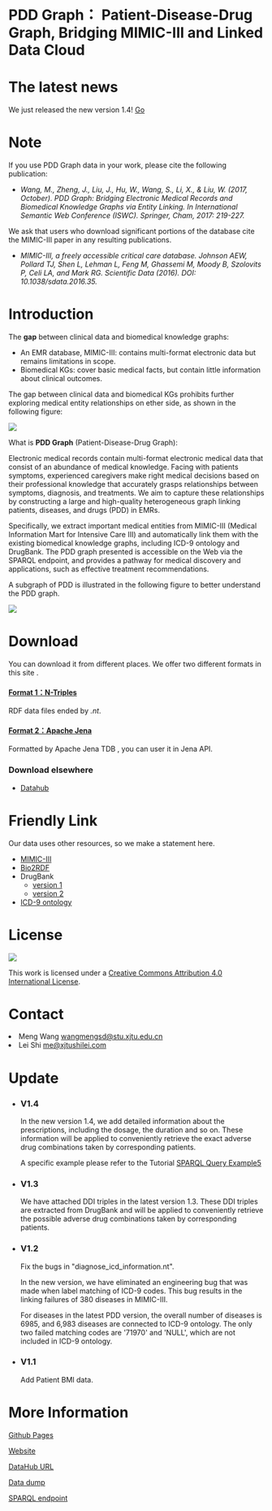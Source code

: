 # PDD Graph： Patient-Disease-Drug Graph, Bridging MIMIC-III and Linked Data Cloud

# The latest news

We just released the new version 1.4!  [Go](http://pdd.wangmengsd.com/ )

# Note

If you use PDD Graph data in your work, please cite the following publication:

*   _Wang, M., Zheng, J., Liu, J., Hu, W., Wang, S., Li, X., & Liu, W. (2017, October). PDD Graph: Bridging Electronic Medical Records and Biomedical Knowledge Graphs via Entity Linking. In International Semantic Web Conference (ISWC). Springer, Cham, 2017: 219-227._

We ask that users who download significant portions of the database cite the MIMIC-III paper in any resulting publications.

*   _MIMIC-III, a freely accessible critical care database. Johnson AEW, Pollard TJ, Shen L, Lehman L, Feng M, Ghassemi M, Moody B, Szolovits P, Celi LA, and Mark RG. Scientific Data (2016). DOI: 10.1038/sdata.2016.35._


# Introduction

The **gap** between clinical data and biomedical knowledge graphs:
  * An EMR database, MIMIC-III: contains multi-format electronic data but remains limitations in scope.
  * Biomedical KGs: cover basic medical facts, but contain little information about clinical outcomes.

The gap between clinical data and biomedical KGs prohibits further exploring medical entity relationships on ether side, as shown in the following figure:

![](my/intro.jpg)


What is **PDD Graph** (Patient-Disease-Drug Graph):

Electronic medical records contain multi-format electronic medical data that consist of an abundance of medical knowledge. Facing with patients symptoms, experienced caregivers make right medical decisions based on their professional knowledge that accurately grasps relationships between symptoms, diagnosis, and treatments. We aim to capture these relationships by constructing a large and high-quality heterogeneous graph linking patients, diseases, and drugs (PDD) in EMRs.

Specifically, we extract important medical entities from MIMIC-III (Medical Information Mart for Intensive Care III) and automatically link them with the existing biomedical knowledge graphs, including ICD-9 ontology and DrugBank. The PDD graph presented is accessible on the Web via the SPARQL endpoint, and provides a pathway for medical discovery and applications, such as effective treatment recommendations.

A subgraph of PDD is illustrated in the following figure to better understand the PDD graph.

![](my/simple-graph2.png)

# Download

You can download it from different places. We offer two different formats in this site .

#### [Format 1：N-Triples](https://pdd-1254410284.cos.ap-shanghai.myqcloud.com/pdd_nt.tar.gz)

RDF data files ended by _.nt_. 

#### [Format 2：Apache Jena](https://pdd-1254410284.cos.ap-shanghai.myqcloud.com/pdd.tar.gz) 

Formatted by Apache Jena TDB , you can user it in Jena API.

### Download elsewhere

*   [Datahub](https://datahub.io/dataset/pdd-graph)

# Friendly Link

Our data uses other resources, so we make a statement here.

*   [MIMIC-III](https://mimic.physionet.org/)
*   [Bio2RDF](http://bio2rdf.org/)
*   DrugBank
    *   [version 1](https://datahub.io/dataset/bio2rdf-drugbank)
    *   [version 2](http://wifo5-03.informatik.uni-mannheim.de/drugbank/)
*   [ICD-9 ontology](http://bioportal.bioontology.org/ontologies/ICD9CM)

# License

[![](https://i.creativecommons.org/l/by/4.0/88x31.png)](http://creativecommons.org/licenses/by/4.0/)

This work is licensed under a [Creative Commons Attribution 4.0 International License](http://creativecommons.org/licenses/by/4.0/).

# Contact

<li>Meng Wang <a href="mailto:wangmengsd@stu.xjtu.edu.cn">wangmengsd@stu.xjtu.edu.cn</a></li>

<li>Lei Shi <a href="mailto:me@xjtushilei.com">me@xjtushilei.com</a></li>


# Update

*    ### V1.4
     
     In the new version 1.4, we add detailed information about the prescriptions, including the dosage, the duration and so on. These information will be applied to conveniently retrieve the exact adverse drug combinations taken by corresponding patients.


     A specific example please refer to the Tutorial [SPARQL Query Example5](http://pdd.wangmengsd.com/Tutorial.html#example5)

*    ### V1.3

       We have attached DDI triples in the latest version 1.3. These DDI triples are extracted from DrugBank and will be applied to conveniently retrieve the possible adverse drug combinations taken by corresponding patients.


*   ### V1.2

    Fix the bugs in "diagnose_icd_information.nt".

    In the new version, we have eliminated an engineering bug that was made when label matching of ICD-9 codes. This bug results in the linking failures of 380 diseases in MIMIC-III.
  
     For diseases in the latest PDD version, the overall number of diseases is 6985, and 6,983 diseases are connected to ICD-9 ontology. The only two failed matching codes are '71970' and 'NULL', which are not included in ICD-9 ontology.

*   ### V1.1

    Add Patient BMI data.

# More Information 

[Github Pages](https://wangmengsd.github.io/pdd-graph/)

[Website](http://pdd.wangmengsd.com/)

[DataHub URL](https://datahub.io/tl/dataset/pdd-graph)

[Data dump](http://pdd.wangmengsd.com/)

[SPARQL endpoint](http://pdd.wangmengsd.com/dataset.html?tab=query&ds=/pdd)
